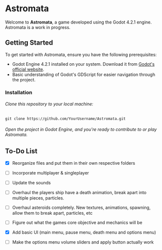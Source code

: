 # Astromata

Welcome to **Astromata**, a game developed using the Godot 4.2.1 engine. Astromata is a work in progress.

## Getting Started

To get started with Astromata, ensure you have the following prerequisites:

- Godot Engine 4.2.1 installed on your system. Download it from [Godot's official website](https://godotengine.org/download).
- Basic understanding of Godot's GDScript for easier navigation through the project.

### Installation

###### Clone this repository to your local machine:
	git clone https://github.com/YourUsername/Astromata.git

###### Open the project in Godot Engine, and you're ready to contribute to or play Astromata.

## To-Do List

- [x] Reorganize files and put them in their own respective folders
- [ ] Incorporate multiplayer & singleplayer
- [ ] Update the sounds
- [ ] Overhaul the players ship have a death animation, break apart into multiple pieces, particles.
- [ ] Overhaul asteroids completely. New textures, animations, spawning, allow them to break apart, particles, etc
- [ ] Figure out what the games core objective and mechanics will be
- [x] Add basic UI (main menu, pause menu, death menu and options menu)
- [ ] Make the options menu volume sliders and apply button actually work
      

